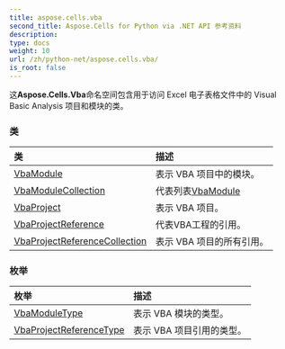```yaml
---
title: aspose.cells.vba
second_title: Aspose.Cells for Python via .NET API 参考资料
description:
type: docs
weight: 10
url: /zh/python-net/aspose.cells.vba/
is_root: false
---
```

这**Aspose.Cells.Vba**命名空间包含用于访问 Excel 电子表格文件中的 Visual Basic Analysis 项目和模块的类。

### 类
|类|描述|
| :- | :- |
| [VbaModule](/cells/zh/python-net/aspose.cells.vba/vbamodule) |表示 VBA 项目中的模块。|
| [VbaModuleCollection](/cells/zh/python-net/aspose.cells.vba/vbamodulecollection) |代表列表[VbaModule](/cells/zh/python-net/aspose.cells.vba/vbamodule) |
| [VbaProject](/cells/zh/python-net/aspose.cells.vba/vbaproject) |表示 VBA 项目。|
| [VbaProjectReference](/cells/zh/python-net/aspose.cells.vba/vbaprojectreference) |代表VBA工程的引用。|
| [VbaProjectReferenceCollection](/cells/zh/python-net/aspose.cells.vba/vbaprojectreferencecollection) |表示 VBA 项目的所有引用。|


### 枚举
|枚举|描述|
| :- | :- |
| [VbaModuleType](/cells/zh/python-net/aspose.cells.vba/vbamoduletype) |表示 VBA 模块的类型。|
| [VbaProjectReferenceType](/cells/zh/python-net/aspose.cells.vba/vbaprojectreferencetype) |表示 VBA 项目引用的类型。|


